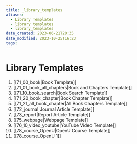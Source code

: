 ```yaml
---
title: _library_templates
aliases:
  - Library Templates
  - library templates
  - library_templates
date_created: 2023-06-21T20:35
date_modified: 2023-10-25T16:23
tags:
---
```

# Library Templates

1. [[71_00_book|Book Template]]
2. [[71_01_book_all_chapters|Book and Chapters Template]]
3. [[71_10_book_search|Book Search Template]]
4. [[71_20_book_chapter|Book Chapter Template]]
5. [[71_21_all_book_chapter|All Book Chapters Template]]
6. [[72_journal|Journal Article Template]]
7. [[73_report|Report Article Template]]
8. [[75_webpage|Webpage Template]]
9. [[76_10_video_youtube|YouTube Video Template]]
10. [[78_course_OpenU|OpenU Course Template]]
11. [[78_course_OpenU 1]]
